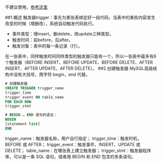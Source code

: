 不建议使用，[参考这里](https://segmentfault.com/q/1010000004907411)

##1.概述
触发器trigger：事先为某张表绑定好一段代码，当表中的某些内容发生改变的时候（增删改），系统自动触发代码执行。

- 事件类型：增insert，删delete，改update三种类型。
- 触发时间：前before，后after。
- 触发对象：表中的每一条记录（行）。

在一张表中，同样触发时间同样类型的触发器只能有一个，所以一张表中最多有6个触发器（BEFORE INSERT、BEFORE UPDATE、BEFORE DELETE、AFTER INSERT、AFTER UPDATE、AFTER DELETE）。
##2.创建触发器
MySQL高级结构中没有大括号，用字符 begin，end 代替。
```SQL
# 创建触发器
CREATE TRIGGER trigger_name
trigger_time
trigger_event ON table_name
FOR EACH ROW
trigger_stmt

# BEGIN … END 语句的语法：
BEGIN
[statement list]
END
```
trigger_name：触发器名称，用户自行指定；
trigger_time：触发时机，BEFORE 或 AFTER；
trigger_event：触发事件，INSERT、UPDATE 或 DELETE；
table_name：在哪张表上建立触发器；
trigger_stmt：触发器程序体，可以是一条 SQL 语句，或者用 BEGIN 和 END 包含的多条语句。
